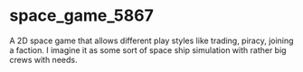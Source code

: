 # space_game_5867
A 2D space game that allows different play styles like trading, piracy, joining a faction. I imagine it as some sort of space ship simulation with rather big crews with needs.
